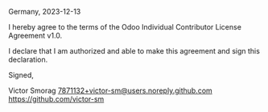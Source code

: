 Germany, 2023-12-13

I hereby agree to the terms of the Odoo Individual Contributor License
Agreement v1.0.

I declare that I am authorized and able to make this agreement and sign this
declaration.

Signed,

Victor Smorag 7871132+victor-sm@users.noreply.github.com https://github.com/victor-sm
